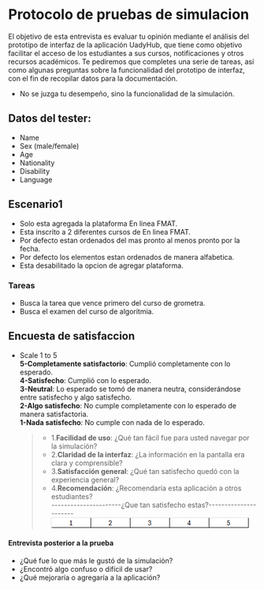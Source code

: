# Protocolo de pruebas de simulacion

El objetivo de esta entrevista es evaluar tu opinión mediante el análisis del prototipo de interfaz de la aplicación
 UadyHub, que tiene como objetivo facilitar el acceso de los estudiantes a sus cursos, notificaciones y otros recursos 
 académicos. Te pediremos que completes una serie de tareas, así como algunas preguntas sobre la funcionalidad del 
 prototipo de interfaz, con el fin de recopilar datos para la documentación.

- No se juzga tu desempeño, sino la funcionalidad de la simulación.

## Datos del tester:
- Name
- Sex (male/female)
- Age
- Nationality
- Disability
- Language

## Escenario1
- Solo esta agregada la plataforma En linea FMAT.
- Esta inscrito a 2 diferentes cursos de En linea FMAT.  
- Por defecto estan ordenados del mas pronto al menos pronto por la fecha.   
- Por defecto los elementos estan ordenados de manera alfabetica.  
- Esta desabilitado la opcion de agregar plataforma.
  
### Tareas
  - Busca la tarea que vence primero del curso de grometra.
  - Busca el examen del curso de algoritmia.

## Encuesta de satisfaccion 

- Scale 1 to 5  
**5-Completamente satisfactorio**: Cumplió completamente con lo esperado.  
**4-Satisfecho**: Cumplió con lo esperado.  
**3-Neutral**: Lo esperado se tomó de manera neutra, considerándose entre satisfecho y algo satisfecho.  
**2-Algo satisfecho**: No cumple completamente con lo esperado de manera satisfactoria.  
**1-Nada satisfecho**: No cumple con nada de lo esperado.  

    >- 1.**Facilidad de uso**: ¿Qué tan fácil fue para usted navegar por la simulación?
    >- 2.**Claridad de la interfaz**: ¿La información en la pantalla era clara y comprensible?
    >- 3.**Satisfacción general**: ¿Qué tan satisfecho quedó con la experiencia general?
    >- 4.**Recomendación**: ¿Recomendaría esta aplicación a otros estudiantes?  
----------------------¿Que tan satisfecho estas?----------------------  
![Tabla de satisfaccion](https://github.com/Ozia112/Team-2-FSE-repo/blob/department.Design/assets/Stage3/chart1to5.png) 

#### **Entrevista posterior a la prueba**
- ¿Qué fue lo que más le gustó de la simulación?
- ¿Encontró algo confuso o difícil de usar?
- ¿Qué mejoraría o agregaría a la aplicación?